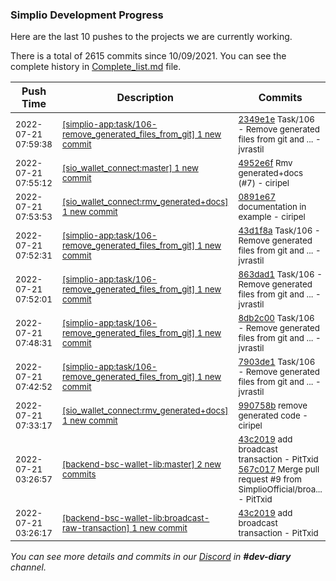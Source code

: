 
### Simplio Development Progress

Here are the last 10 pushes to the projects we are currently working.

There is a total of 2615 commits since 10/09/2021. You can see the complete history in
 [Complete_list.md](Complete_list.md) file.

| Push Time | Description | Commits |
| --- | --- | --- |
| <sub>2022-07-21 07:59:38</sub> | <sub>[[simplio-app:task/106\-remove\_generated\_files\_from\_git] 1 new commit](https://github.com/SimplioOfficial/simplio-app/commit/2349e1e66fc0754a59ffb919aab48b1ee5c7824b)</sub> | <sub>[2349e1e](https://github.com/SimplioOfficial/simplio-app/commit/2349e1e66fc0754a59ffb919aab48b1ee5c7824b) Task/106 - Remove generated files from git and ... - jvrastil</sub> |
| <sub>2022-07-21 07:55:12</sub> | <sub>[[sio_wallet_connect:master] 1 new commit](https://github.com/SimplioOfficial/sio_wallet_connect/commit/4952e6ff7bd5b8bd4c8d2ae811375491fca61740)</sub> | <sub>[4952e6f](https://github.com/SimplioOfficial/sio_wallet_connect/commit/4952e6ff7bd5b8bd4c8d2ae811375491fca61740) Rmv generated+docs (#7) - ciripel</sub> |
| <sub>2022-07-21 07:53:53</sub> | <sub>[[sio_wallet_connect:rmv\_generated\+docs] 1 new commit](https://github.com/SimplioOfficial/sio_wallet_connect/commit/0891e67cfaea5e7088b3b7d691798df04c479a39)</sub> | <sub>[0891e67](https://github.com/SimplioOfficial/sio_wallet_connect/commit/0891e67cfaea5e7088b3b7d691798df04c479a39) documentation in example - ciripel</sub> |
| <sub>2022-07-21 07:52:31</sub> | <sub>[[simplio-app:task/106\-remove\_generated\_files\_from\_git] 1 new commit](https://github.com/SimplioOfficial/simplio-app/commit/43d1f8a6665bc1d1ec473992173633a836740bbc)</sub> | <sub>[43d1f8a](https://github.com/SimplioOfficial/simplio-app/commit/43d1f8a6665bc1d1ec473992173633a836740bbc) Task/106 - Remove generated files from git and ... - jvrastil</sub> |
| <sub>2022-07-21 07:52:01</sub> | <sub>[[simplio-app:task/106\-remove\_generated\_files\_from\_git] 1 new commit](https://github.com/SimplioOfficial/simplio-app/commit/863dad147b30bca5c620dfd98f9af380340b128a)</sub> | <sub>[863dad1](https://github.com/SimplioOfficial/simplio-app/commit/863dad147b30bca5c620dfd98f9af380340b128a) Task/106 - Remove generated files from git and ... - jvrastil</sub> |
| <sub>2022-07-21 07:48:31</sub> | <sub>[[simplio-app:task/106\-remove\_generated\_files\_from\_git] 1 new commit](https://github.com/SimplioOfficial/simplio-app/commit/8db2c00c20bc18d97af388f48c120e6414dd40dd)</sub> | <sub>[8db2c00](https://github.com/SimplioOfficial/simplio-app/commit/8db2c00c20bc18d97af388f48c120e6414dd40dd) Task/106 - Remove generated files from git and ... - jvrastil</sub> |
| <sub>2022-07-21 07:42:52</sub> | <sub>[[simplio-app:task/106\-remove\_generated\_files\_from\_git] 1 new commit](https://github.com/SimplioOfficial/simplio-app/commit/7903de1037af4a09e8abc639558f1396e80dba97)</sub> | <sub>[7903de1](https://github.com/SimplioOfficial/simplio-app/commit/7903de1037af4a09e8abc639558f1396e80dba97) Task/106 - Remove generated files from git and ... - jvrastil</sub> |
| <sub>2022-07-21 07:33:17</sub> | <sub>[[sio_wallet_connect:rmv\_generated\+docs] 1 new commit](https://github.com/SimplioOfficial/sio_wallet_connect/commit/990758bd5f28886780bbf4e1e0818434ef461fcb)</sub> | <sub>[990758b](https://github.com/SimplioOfficial/sio_wallet_connect/commit/990758bd5f28886780bbf4e1e0818434ef461fcb) remove generated code - ciripel</sub> |
| <sub>2022-07-21 03:26:57</sub> | <sub>[[backend-bsc-wallet-lib:master] 2 new commits](https://github.com/SimplioOfficial/backend-bsc-wallet-lib/compare/a850e463bee9...567c017e53d2)</sub> | <sub>[43c2019](https://github.com/SimplioOfficial/backend-bsc-wallet-lib/commit/43c2019176cbcca40bae53f41b1a2bcaa80607ae) add broadcast transaction - PitTxid<br>[567c017](https://github.com/SimplioOfficial/backend-bsc-wallet-lib/commit/567c017e53d20baacb55967eb4917c77cf7a93a5) Merge pull request #9 from SimplioOfficial/broa... - PitTxid</sub> |
| <sub>2022-07-21 03:26:17</sub> | <sub>[[backend-bsc-wallet-lib:broadcast\-raw\-transaction] 1 new commit](https://github.com/SimplioOfficial/backend-bsc-wallet-lib/commit/43c2019176cbcca40bae53f41b1a2bcaa80607ae)</sub> | <sub>[43c2019](https://github.com/SimplioOfficial/backend-bsc-wallet-lib/commit/43c2019176cbcca40bae53f41b1a2bcaa80607ae) add broadcast transaction - PitTxid</sub> |

_You can see more details and commits in our [Discord](https://discord.gg/aKhjuwZmdP) in **#dev-diary** channel._
